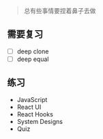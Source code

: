 > 总有些事情要捏着鼻子去做

## 需要复习

- [ ] deep clone
- [ ] deep equal

## 练习

- JavaScript
- React UI
- React Hooks
- System Designs
- Quiz

